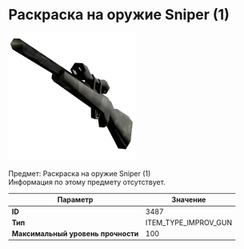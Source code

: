 # Раскраска на оружие Sniper (1)

![Item Image](../img/3487.webp?raw=true)

Предмет: Раскраска на оружие Sniper (1)<br>Информация по этому предмету отсутствует.


| Параметр | Значение |
|----------|----------|
| **ID** | 3487 |
| **Тип** | ITEM_TYPE_IMPROV_GUN |
| **Максимальный уровень прочности** | 100 |

